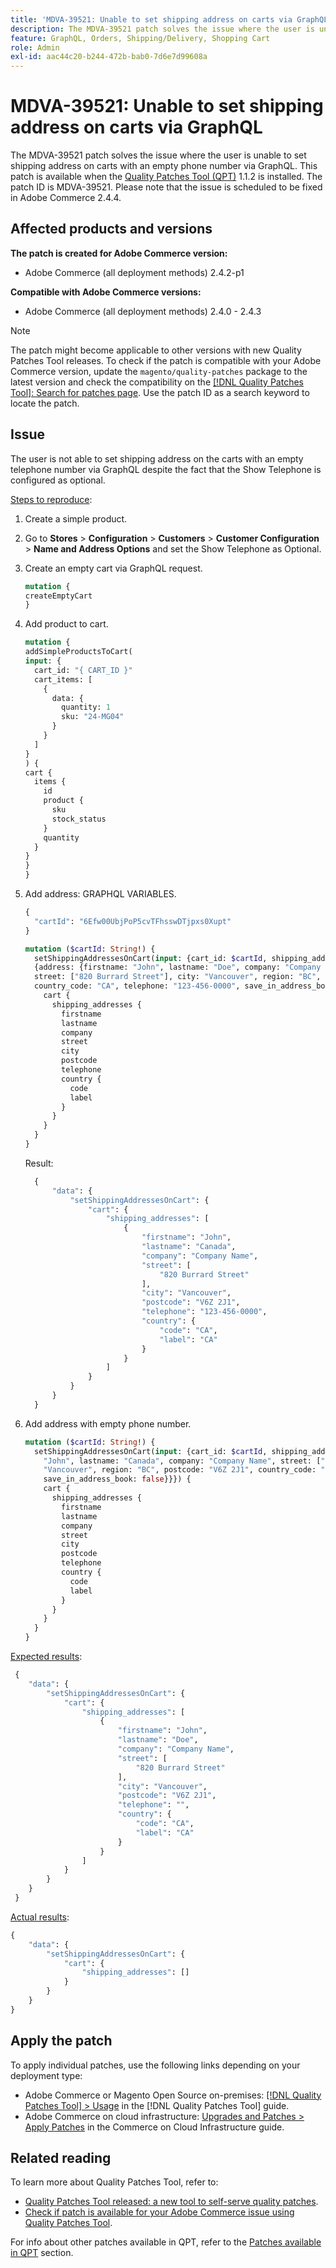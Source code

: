 ```yaml
---
title: 'MDVA-39521: Unable to set shipping address on carts via GraphQL'
description: The MDVA-39521 patch solves the issue where the user is unable to set shipping address on carts with an empty phone number via GraphQL. This patch is available when the [Quality Patches Tool (QPT)](https://experienceleague.adobe.com/en/docs/commerce-knowledge-base/kb/announcements/commerce-announcements/magento-quality-patches-released-new-tool-to-self-serve-quality-patches) 1.1.2 is installed. The patch ID is MDVA-39521. Please note that the issue is scheduled to be fixed in Adobe Commerce 2.4.4.
feature: GraphQL, Orders, Shipping/Delivery, Shopping Cart
role: Admin
exl-id: aac44c20-b244-472b-bab0-7d6e7d99608a
---
```

# MDVA-39521: Unable to set shipping address on carts via GraphQL

The MDVA-39521 patch solves the issue where the user is unable to set shipping address on carts with an empty phone number via GraphQL. This patch is available when the [Quality Patches Tool (QPT)](https://experienceleague.adobe.com/en/docs/commerce-knowledge-base/kb/announcements/commerce-announcements/magento-quality-patches-released-new-tool-to-self-serve-quality-patches) 1.1.2 is installed. The patch ID is MDVA-39521. Please note that the issue is scheduled to be fixed in Adobe Commerce 2.4.4.

## Affected products and versions

**The patch is created for Adobe Commerce version:**

* Adobe Commerce (all deployment methods) 2.4.2-p1

**Compatible with Adobe Commerce versions:**

* Adobe Commerce (all deployment methods) 2.4.0 - 2.4.3

>[!NOTE]
>
>The patch might become applicable to other versions with new Quality Patches Tool releases. To check if the patch is compatible with your Adobe Commerce version, update the `magento/quality-patches` package to the latest version and check the compatibility on the [[!DNL Quality Patches Tool]: Search for patches page](https://experienceleague.adobe.com/en/docs/commerce-knowledge-base/kb/announcements/commerce-announcements/magento-quality-patches-released-new-tool-to-self-serve-quality-patches). Use the patch ID as a search keyword to locate the patch.

## Issue

The user is not able to set shipping address on the carts with an empty telephone number via GraphQL despite the fact that the Show Telephone is configured as optional.

<u>Steps to reproduce</u>:

1. Create a simple product.
1. Go to **Stores** > **Configuration** > **Customers** > **Customer Configuration** > **Name and Address Options** and set the Show Telephone as Optional.
1. Create an empty cart via GraphQL request.

    ```GraphQL
    mutation {
    createEmptyCart
    }
    ```

1. Add product to cart.

    ```GraphQL
    mutation {
    addSimpleProductsToCart(
    input: {
      cart_id: "{ CART_ID }"
      cart_items: [
        {
          data: {
            quantity: 1
            sku: "24-MG04"
          }
        }
      ]
    }
    ) {
    cart {
      items {
        id
        product {
          sku
          stock_status
        }
        quantity
      }
    }
    }
    }
    ```

1. Add address: GRAPHQL VARIABLES.

    ```GraphQL
    {
      "cartId": "6Efw00UbjPoP5cvTFhsswDTjpxs0Xupt"
    }
    ```

    ```GraphQL
    mutation ($cartId: String!) {
      setShippingAddressesOnCart(input: {cart_id: $cartId, shipping_addresses:
      {address: {firstname: "John", lastname: "Doe", company: "Company Name",
      street: ["820 Burrard Street"], city: "Vancouver", region: "BC", postcode: "V6Z 2J1",
      country_code: "CA", telephone: "123-456-0000", save_in_address_book: false}}}) {
        cart {
          shipping_addresses {
            firstname
            lastname
            company
            street
            city
            postcode
            telephone
            country {
              code
              label
            }
          }
        }
      }
    }
    ```

    Result:

    ```GraphQL
      {
          "data": {
              "setShippingAddressesOnCart": {
                  "cart": {
                      "shipping_addresses": [
                          {
                              "firstname": "John",
                              "lastname": "Canada",
                              "company": "Company Name",
                              "street": [
                                  "820 Burrard Street"
                              ],
                              "city": "Vancouver",
                              "postcode": "V6Z 2J1",
                              "telephone": "123-456-0000",
                              "country": {
                                  "code": "CA",
                                  "label": "CA"
                              }
                          }
                      ]
                  }
              }
          }
      }
    ```

1. Add address with empty phone number.

    ```GraphQL
    mutation ($cartId: String!) {
      setShippingAddressesOnCart(input: {cart_id: $cartId, shipping_addresses: {address: {firstname:
        "John", lastname: "Canada", company: "Company Name", street: ["820 Burrard Street"], city:
        "Vancouver", region: "BC", postcode: "V6Z 2J1", country_code: "CA", telephone: "123-456-0000",
        save_in_address_book: false}}}) {
        cart {
          shipping_addresses {
            firstname
            lastname
            company
            street
            city
            postcode
            telephone
            country {
              code
              label
            }
          }
        }
      }
    }
    ```

<u>Expected results</u>:

```GraphQL
 {
    "data": {
        "setShippingAddressesOnCart": {
            "cart": {
                "shipping_addresses": [
                    {
                        "firstname": "John",
                        "lastname": "Doe",
                        "company": "Company Name",
                        "street": [
                            "820 Burrard Street"
                        ],
                        "city": "Vancouver",
                        "postcode": "V6Z 2J1",
                        "telephone": "",
                        "country": {
                            "code": "CA",
                            "label": "CA"
                        }
                    }
                ]
            }
        }
    }
 }
```

<u>Actual results</u>:

```GraphQL
{
    "data": {
        "setShippingAddressesOnCart": {
            "cart": {
                "shipping_addresses": []
            }
        }
    }
}
```

## Apply the patch

To apply individual patches, use the following links depending on your deployment type:

* Adobe Commerce or Magento Open Source on-premises: [[!DNL Quality Patches Tool] > Usage](/help/tools/quality-patches-tool/usage.md) in the [!DNL Quality Patches Tool] guide.
* Adobe Commerce on cloud infrastructure: [Upgrades and Patches > Apply Patches](https://experienceleague.adobe.com/docs/commerce-cloud-service/user-guide/develop/upgrade/apply-patches.html) in the Commerce on Cloud Infrastructure guide.

## Related reading

To learn more about Quality Patches Tool, refer to:

* [Quality Patches Tool released: a new tool to self-serve quality patches](https://experienceleague.adobe.com/en/docs/commerce-knowledge-base/kb/announcements/commerce-announcements/magento-quality-patches-released-new-tool-to-self-serve-quality-patches).
* [Check if patch is available for your Adobe Commerce issue using Quality Patches Tool](/help/tools/quality-patches-tool/patches-available-in-qpt/check-patch-for-magento-issue-with-magento-quality-patches.md).

For info about other patches available in QPT, refer to the [Patches available in QPT](https://support.magento.com/hc/en-us/sections/360010506631-Patches-available-in-MQP-tool-) section.
